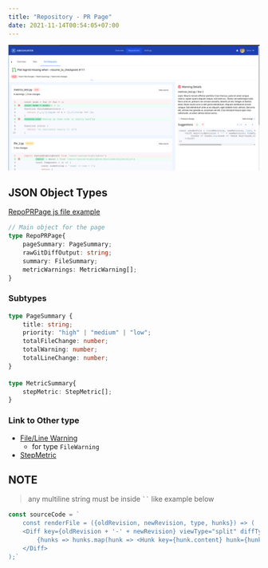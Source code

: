 ```yaml
---
title: "Repository - PR Page"
date: 2021-11-14T00:54:05+07:00
---
```



![page screenshot](/screenshots/page-repository-pr.png "screenshot")

## JSON Object Types
[RepoPRPage js file example](/example/page-pr-file.ts "example file")
```typescript
// Main object for the page
type RepoPRPage{
    pageSummary: PageSummary;
    rawGitDiffOutput: string;    
    summary: FileSummary;
    metricWarnings: MetricWarning[];
}
```

### Subtypes
```typescript
type PageSummary {
    title: string;
    priority: "high" | "medium" | "low";
    totalFileChange: number;
    totalWarning: number;
    totalLineChange: number;
}

type MetricSummary{
    stepMetric: StepMetric[];
}
```
### Link to Other type 
- [File/Line Warning](/types/line-warning)
    - for type `FileWarning`
- [StepMetric](/types/components/step-metric/)

## NOTE
> any multiline string must be inside ` `` ` like example below
```typescript
const sourceCode = `
    const renderFile = ({oldRevision, newRevision, type, hunks}) => (
    <Diff key={oldRevision + '-' + newRevision} viewType="split" diffType={type} hunks={hunks}>
        {hunks => hunks.map(hunk => <Hunk key={hunk.content} hunk={hunk} />)}
    </Diff>
);`
```


